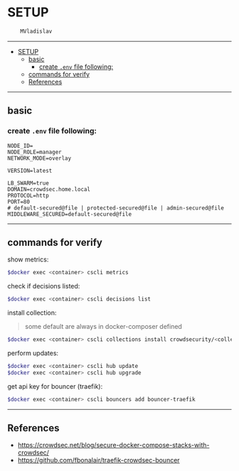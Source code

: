 # SETUP

```sh
    MVladislav
```

---

- [SETUP](#setup)
  - [basic](#basic)
    - [create `.env` file following:](#create-env-file-following)
  - [commands for verify](#commands-for-verify)
  - [References](#references)

---

## basic

### create `.env` file following:

```env
NODE_ID=
NODE_ROLE=manager
NETWORK_MODE=overlay

VERSION=latest

LB_SWARM=true
DOMAIN=crowdsec.home.local
PROTOCOL=http
PORT=80
# default-secured@file | protected-secured@file | admin-secured@file
MIDDLEWARE_SECURED=default-secured@file
```

---

## commands for verify

show metrics:

```sh
$docker exec <container> cscli metrics
```

check if decisions listed:

```sh
$docker exec <container> cscli decisions list
```

install collection:

> some default are always in docker-composer defined

```sh
$docker exec <container> cscli collections install crowdsecurity/<collection name>
```

perform updates:

```sh
$docker exec <container> cscli hub update
$docker exec <container> cscli hub upgrade
```

get api key for bouncer (traefik):

```sh
$docker exec <container> cscli bouncers add bouncer-traefik
```

---

## References

- <https://crowdsec.net/blog/secure-docker-compose-stacks-with-crowdsec/>
- <https://github.com/fbonalair/traefik-crowdsec-bouncer>
